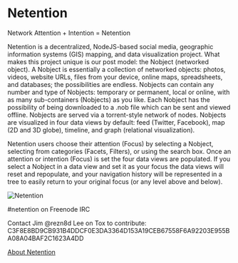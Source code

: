 # Netention
Network Attention + Intention = Netention

Netention is a decentralized, NodeJS-based social media, geographic information systems (GIS) mapping, and data visualization project.  What makes this project unique is our post model: the Nobject (networked object). A Nobject is essentially a collection of networked objects: photos, videos, website URLs, files from your device, online maps, spreadsheets, and databases; the possibilities are endless.  Nobjects can contain any number and type of Nobjects: temporary or permanent, local or online, with as many sub-containers (Nobjects) as you like.  Each Nobject has the possibility of being downloaded to a .nob file which can be sent and viewed offline.  Nobjects are served via a torrent-style network of nodes.  Nobjects are visualized in four data views by default: feed (Twitter, Facebook), map (2D and 3D globe), timeline, and graph (relational visualization).

Netention users choose their attention (Focus) by selecting a Nobject, selecting from categories (Facets, Filters), or using the search box. Once an attention or intention (Focus) is set the four data views are populated. If you select a Nobject in a data view and set it as your focus the data views will reset and repopulate, and your navigation history will be represented in a tree to easily return to your original focus (or any level above and below). 

![Netention](https://climateviewer.files.wordpress.com/2017/06/netention.png "Network Attention + Intention = Netention")

#netention on Freenode IRC

Contact Jim @rezn8d Lee on Tox to contribute: C3F8E8BD9CB931B4DDCF0E3DA3364D153A19CEB67558F6A92203E955BA08A04BAF2C1623A4DD

[About Netention](https://climateviewer.org/about/)
